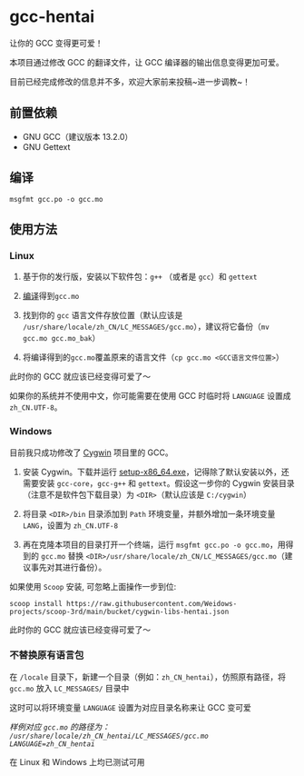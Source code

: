 # gcc-hentai

让你的 GCC 变得更可爱！

本项目通过修改 GCC 的翻译文件，让 GCC 编译器的输出信息变得更加可爱。

目前已经完成修改的信息并不多，欢迎大家前来投稿~进一步调教~！

## 前置依赖
- GNU GCC（建议版本 13.2.0）
- GNU Gettext

## 编译

```shell
msgfmt gcc.po -o gcc.mo
```

## 使用方法

### Linux

1. 基于你的发行版，安装以下软件包：`g++` （或者是 `gcc`）和 `gettext`

2. [编译](#编译)得到`gcc.mo`

3. 找到你的 `gcc` 语言文件存放位置（默认应该是 `/usr/share/locale/zh_CN/LC_MESSAGES/gcc.mo`），建议将它备份（`mv gcc.mo gcc.mo_bak`）

4. 将编译得到的`gcc.mo`覆盖原来的语言文件（`cp gcc.mo <GCC语言文件位置>`）

此时你的 GCC 就应该已经变得可爱了～

如果你的系统并不使用中文，你可能需要在使用 GCC 时临时将 `LANGUAGE` 设置成 `zh_CN.UTF-8`。

### Windows

目前我只成功修改了 [Cygwin](https://www.cygwin.com/) 项目里的 GCC。

1. 安装 Cygwin。下载并运行 [setup-x86_64.exe](https://www.cygwin.com/setup-x86_64.exe)，记得除了默认安装以外，还需要安装 `gcc-core`，`gcc-g++` 和 `gettext`。假设这一步你的 Cygwin 安装目录（注意不是软件包下载目录）为 `<DIR>`（默认应该是 `C:/cygwin`）

2. 将目录 `<DIR>/bin` 目录添加到 `Path` 环境变量，并额外增加一条环境变量 `LANG`，设置为 `zh_CN.UTF-8`

3. 再在克隆本项目的目录打开一个终端，运行 `msgfmt gcc.po -o gcc.mo`，用得到的 `gcc.mo` 替换 `<DIR>/usr/share/locale/zh_CN/LC_MESSAGES/gcc.mo`（建议事先对其进行备份）。

如果使用 `Scoop` 安装, 可忽略上面操作一步到位:
```
scoop install https://raw.githubusercontent.com/Weidows-projects/scoop-3rd/main/bucket/cygwin-libs-hentai.json
```

此时你的 GCC 就应该已经变得可爱了～

### 不替换原有语言包

在 `/locale` 目录下，新建一个目录（例如：`zh_CN_hentai`），仿照原有路径，将 `gcc.mo` 放入 `LC_MESSAGES/` 目录中

这时可以将环境变量 `LANGUAGE` 设置为对应目录名称来让 GCC 变可爱

*样例对应 `gcc.mo` 的路径为： `/usr/share/locale/zh_CN_hentai/LC_MESSAGES/gcc.mo`*  
*`LANGUAGE=zh_CN_hentai`*

在 Linux 和 Windows 上均已测试可用